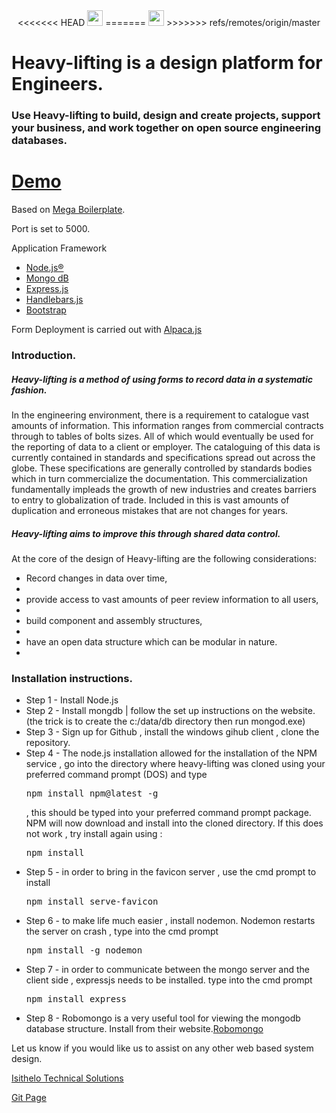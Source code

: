 
 <div style="text-align:center" >
<<<<<<< HEAD
  <img src="https://heavy-lifting.herokuapp.com/img/heavy-lifting%20Square%20300x300.png" href="https://heavy-lifting.herokuapp.com/" target="_blank" style="height:25px">  
=======
  <img src="https://heavy-lifting.herokuapp.com/img/heavy-lifting%20Square%2050x50%20inverse.png" style="height:25px">  
>>>>>>> refs/remotes/origin/master
 </div>
<h1> 
Heavy-lifting is a design platform for Engineers.
</h1>
<h3> 
Use Heavy-lifting to build, design and create projects, support your business, and work together on <strong>open source </strong> engineering databases.
</h3>
 


<h1><a class="github-button" href="https://heavy-lifting.herokuapp.com/" target="_blank">Demo</a></h1>

Based on <a href="https://github.com/sahat/megaboilerplate">Mega Boilerplate</a>.

Port is set to 5000.

Application Framework
<ul>
<li><a href="https://nodejs.org/en/" target="_blank">Node.js®</a></li>
<li><a href="https://www.mongodb.com/" target="_blank">Mongo dB</a></li>
<li><a href="http://expressjs.com/" target="_blank">Express.js</a></li>
<li><a href="http://handlebarsjs.com/" target="_blank">Handlebars.js</a></li>
<li><a href="http://getbootstrap.com/" target="_blank">Bootstrap</a></li>
</ul>
Form Deployment is carried out with <a href="http://www.alpacajs.org/" target="_blank">Alpaca.js</a>

<h3>Introduction.</h3>

<h5>Heavy-lifting is a method of using forms to record data in a systematic fashion.</h5> 

<p>In the engineering environment, there is a requirement to catalogue vast amounts of information. This information ranges from commercial contracts through to tables of bolts sizes. All of which would eventually be used for the reporting of data to a client or employer.  
The cataloguing of this data is currently contained in standards and specifications spread out across the globe. These specifications are generally controlled by standards bodies which in turn commercialize the documentation. This commercialization fundamentally impleads the growth of new industries and creates barriers to entry to globalization of trade. 
Included in this is vast amounts of duplication and erroneous mistakes that are not changes for years. </p>
<h5>Heavy-lifting aims to improve this through shared data control.</h5>
<p>At the core of the design of Heavy-lifting are the following considerations: </p>
<ul>
<li>Record changes in data over time, <li>
<li>provide access to vast amounts of peer review information to all users, <li>
<li>build component and assembly structures, <li>
<li>have an open data structure which can be modular in nature.<li>
</ul>

<h3>Installation instructions.</h3>
<ul>
<li>Step 1 - Install Node.js</li>
<li>Step 2 - Install mongdb | follow the set up instructions on the website. (the trick is to create the c:/data/db directory then run mongod.exe)</li>
<li>Step 3 - Sign up for Github , install the windows gihub client , clone the repository.</li>
<li>Step 4 - The node.js installation allowed for the installation of the NPM service  , go into the directory where heavy-lifting was cloned using your preferred command prompt (DOS) and type <pre>npm install npm@latest -g</pre> , this should be typed into your preferred command prompt package. NPM will now download and install into the cloned directory. If this does not work , try install again using : <pre>npm install</pre></li>
<li>Step 5 - in order to bring in the favicon server , use the cmd prompt to install <pre>npm install serve-favicon</pre></li>
<li>Step 6 - to make life much easier , install nodemon. Nodemon restarts the server on crash , type into the cmd prompt <pre>npm install -g nodemon</pre></li>
<li>Step 7 - in order to communicate between the mongo server and the client side , expressjs needs to be installed. type into the cmd prompt <pre>npm install express</pre></li>
<li>Step 8 - Robomongo is a very useful tool for viewing the mongodb database structure. Install from their website.<a  href="https://robomongo.org/" target="_blank">Robomongo</a></li>
</ul>

  
<p>Let us know if you would like us to assist on any other web based system design.</p>
<a href="http://www.isithelo.com/" target="_blank">Isithelo Technical Solutions</a>



<a href="https://isithelo.github.io/heavy-lifting/" target="_blank">Git Page</a>


 
